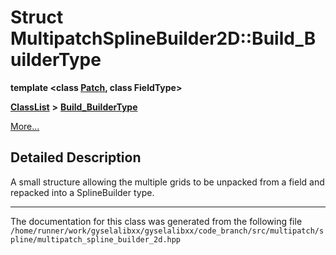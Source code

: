 

# Struct MultipatchSplineBuilder2D::Build\_BuilderType

**template &lt;class [**Patch**](structPatch.md), class FieldType&gt;**



[**ClassList**](annotated.md) **>** [**Build\_BuilderType**](structMultipatchSplineBuilder2D_1_1Build__BuilderType.md)



[More...](#detailed-description)


































































## Detailed Description


A small structure allowing the multiple grids to be unpacked from a field and repacked into a SplineBuilder type. 


    

------------------------------
The documentation for this class was generated from the following file `/home/runner/work/gyselalibxx/gyselalibxx/code_branch/src/multipatch/spline/multipatch_spline_builder_2d.hpp`

